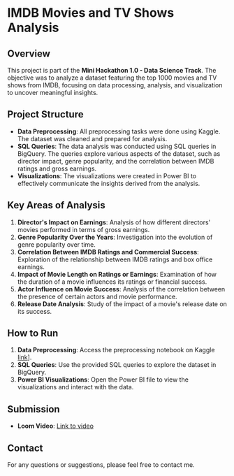 # IMDB Movies and TV Shows Analysis

## Overview

This project is part of the **Mini Hackathon 1.0 - Data Science Track**. The objective was to analyze a dataset featuring the top 1000 movies and TV shows from IMDB, focusing on data processing, analysis, and visualization to uncover meaningful insights.

## Project Structure

- **Data Preprocessing**: All preprocessing tasks were done using Kaggle. The dataset was cleaned and prepared for analysis.
- **SQL Queries**: The data analysis was conducted using SQL queries in BigQuery. The queries explore various aspects of the dataset, such as director impact, genre popularity, and the correlation between IMDB ratings and gross earnings.
- **Visualizations**: The visualizations were created in Power BI to effectively communicate the insights derived from the analysis.

## Key Areas of Analysis

1. **Director's Impact on Earnings**: Analysis of how different directors' movies performed in terms of gross earnings.
2. **Genre Popularity Over the Years**: Investigation into the evolution of genre popularity over time.
3. **Correlation Between IMDB Ratings and Commercial Success**: Exploration of the relationship between IMDB ratings and box office earnings.
4. **Impact of Movie Length on Ratings or Earnings**: Examination of how the duration of a movie influences its ratings or financial success.
5. **Actor Influence on Movie Success**: Analysis of the correlation between the presence of certain actors and movie performance.
6. **Release Date Analysis**: Study of the impact of a movie's release date on its success.

## How to Run

1. **Data Preprocessing**: Access the preprocessing notebook on Kaggle [link](https://www.kaggle.com/code/kavyachippada/preprocessing/edit/run/194314284)].
2. **SQL Queries**: Use the provided SQL queries to explore the dataset in BigQuery.
3. **Power BI Visualizations**: Open the Power BI file to view the visualizations and interact with the data.

## Submission

- **Loom Video**: [Link to video](#)

## Contact

For any questions or suggestions, please feel free to contact me.
